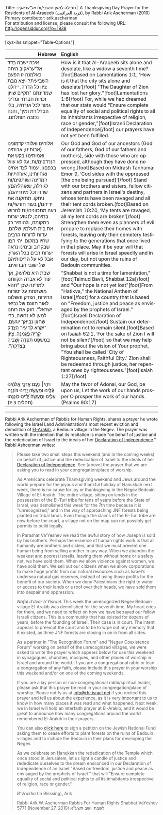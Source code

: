 <html>
<head></head>
<body>
Title: תפילה למען תושבי/ות אל־עראקיב | A Thanksgiving Day Prayer for the Residents of Al-Araqeeb (قرية العراقيب), by Rabbi Arik Ascherman (2010)<br />
Primary contributor: arik.ascherman<br />
For attribution and license, please consult the following URL: <a href="http://opensiddur.org/?p=1939">http://opensiddur.org/?p=1939</a>
<p />
<hr />

[xyz-ihs snippet="Table-Options"]<table style="margin-left: auto; margin-right: auto;" class="draggable">
<thead><tr><th id="x" style="text-align: right;">Hebrew</th><th style="text-align: left;">English</th></tr></thead>
<tbody>
<tr><td style="vertical-align:top;">
<div class="liturgy" lang="he">
איכה ישבה בדד אל־עראקיב היתה כאלמנה זו הפעם השביעית? ויצא מבת ציון כל הדרה. ייחלנו שמדינתנו "תקיים שויון זכויות חברתי ומדיני גמור לכל אזרחיה, בלי הבדל דת ומין", והנה נכזבה תוחלתנו.‏
</span></div></td>

<td style="vertical-align:top;"><div class="english" lang="en">
How is it that Al-Araqeeb sits alone and desolate, like a widow a seventh time?[foot]Based on Lamentations 1:1, ‘How is it that the city sits alone and desolate’[/foot] "The Daughter of Zion has lost her glory."[foot]Lamentations 1:6[/foot] For, while we had dreamed that our state would "Ensure complete equality of social and political rights to all its inhabitants irrespective of religion, race or gender,"[foot]Israeli Declaration of Independence[/foot] our prayers have not yet been fulfilled.
</div></td></tr>


<tr><td style="vertical-align:top;">
<div class="liturgy" lang="he">
אלוהינו ואלוהי קדמונינו (אבותינו; אבותינו ואמותינו) בקש את הנרדפים/ות, על לא עוול בכפם/ן. עמוד לצד אחינו ואחיותינו, אזרחי/יות המדינה ושותפים/ות לגורלה, שאוהליהם/ן שדדו וכל מיתריהם/ן ניתקו. תחזקנה את ידיהם/ן בעוד חורשי/ות רעה מתכוונים/ות לחרוש בתיהם, לנטוע יערות במקומם, ולהותיר רק את בית העלמין שלהם, עדות לדורות הרבים שחיו במקום. יהי רצון שבקרוב ובימינו נראה יערות רבים בכל הארץ, אבל לא על הריסותיהם של ישובי הבדואים.‏
</span></div></td>

<td style="vertical-align:top;"><div class="english" lang="en">
Our God and God of our ancestors (God of our fathers; God of our fathers and mothers), side with those who are oppressed, although they have done no wrong.[foot]Based on Midrash Tanḥuma: Emor 9, ‘God sides with the oppressed [the one being pursued]‘[/foot] Stand with our brothers and sisters, fellow citizens and partners in Israel's destiny, whose tents have been ravaged and all their tent cords broken.[foot]Based on Jeremiah 10:20, ‘My tents are ravaged, all my tent cords are broken’[/foot] Strengthen them even as planners of evil prepare to replace their homes with forests, leaving only their cemetery testifying to the generations that once lived in that place. May it be your will that forests will arise in Israel speedily and in our day, but not upon the ruins of Bedouin communities.
</div></td></tr>


<tr><td style="vertical-align:top;">
<div class="liturgy" lang="he">
שבת היא מלזעוק, אך עוד לא אבדה תקוותנו למדינה שכן "תהא מושתתת על יסודות החירות, הצדק והשלום לאור חזונם של נביאי ישראל". חזק את רוחנו למען לא נחשה, כדי שחזון נביאך יוגשם, "יִקָּרֵא לָךְ עִיר הַצֶּדֶק קִרְיָה נֶאֱמָנָה. צִיּוֹן בְּמִשְׁפָּט תִּפָּדֶה וְשָׁבֶיהָ בִּצְדָקָה".‏
</span></div></td>

<td style="vertical-align:top;"><div class="english" lang="en">
"Shabbat is not a time for lamentation,"[foot]Talmud Bavli, Shabbat 12a[/foot] and "Our hope is not yet lost"[foot]From "Hatikva," the National Anthem of Israel[/foot] for a country that is based on "Freedom, justice and peace as envisaged by the prophets of Israel."[foot]Israeli Declaration of Independence[/foot] Sustain our determination not to remain silent,[foot]Based on Isaiah 62:1, ‘For the sake of Zion I will not be silent’[/foot] so that we may help bring about the vision of Your prophet, "You shall be called 'City of Righteousness, Faithful City.' Zion shall be redeemed through justice, her repentant ones by righteousness."[foot]Isaiah 1:27[/foot]
</div></td></tr>


<tr><td style="vertical-align:top;">
<div class="liturgy" lang="he">
וִיהִ֤י׀ נֹ֤עַם אֲדֹנָ֥י אֱלֹהֵ֗ינוּ עָ֫לֵ֥ינוּ
 וּמַעֲשֵׂ֣ה יָ֭דֵינוּ כּוֹנְנָ֥ה עָלֵ֑ינוּ
 וּֽמַעֲשֵׂ֥ה יָ֝דֵ֗ינוּ כּוֹנְנֵֽהוּ׃ <span class="citation">(תהלים צ:יז)</span>‏
</span></div></td>

<td style="vertical-align:top;"><div class="english" lang="en">
May the favor of Adonai, our God, be upon us;
Let the work of our hands prosper
O prosper the work of our hands. <span class="citation">(Psalms 90:17)</span>
</div></td></tr>
</tbody></table>

<hr />

Rabbi Arik Ascherman of Rabbis for Human Rights, shares a prayer he wrote following the Israel Land Administration's most recent eviction and demolition of <a href="http://en.wikipedia.org/wiki/Al-Araqeeb">El-Arakib</a>, a Bedouin village in the Negev. The prayer was written with the intention that its recitation is made "on behalf of justice and the rededication of Israel to the ideals of her <a href="http://en.wikisource.org/wiki/Declaration_of_Independence_%28Israel%29">Declaration of Independence</a>." Rabbi Ashcerman writes:

<blockquote>Please take two small steps this weekend (and in the coming weeks) on behalf of justice and the rededication of Israel to the ideals of her <a href="http://en.wikisource.org/wiki/Declaration_of_Independence_%28Israel%29">Declaration of Independence</a>. See [above] the prayer that we are asking you to read in your congregation/place of worship.

As Americans celebrate Thanksgiving weekend and Jews around the world prepare for the joyous and thankful holiday of Ḥanukkah next week, there is no cause for joy or thanksgiving in the Negev Bedouin Village of El-Arakib. The entire village, sitting on lands in the possession of the El-Turi tribe for tens of years before the State of Israel, was demolished this week for the 7th time because it is "unrecognized," and in the way of approaching JNF forests being planted on tribal lands. Even though the claims of the El-Turi tribe are now before the court, a village not on the map can not possibly get permits to build legally.

In Parashat Va'Yeshev we read the awful story of how Joseph is sold by his brothers. Perhaps the essence of human rights work is that all humanity are brothers and sisters, and that we must prevent one human being from selling another in any way. When we abandon the weakest and poorest Israelis, leaving them without home or a safety net, we have sold them. When we allow violence against women, we have sold them. We sell out our citizens when we allow corporations to make huge profits from our natural resources such as Israel's undersea natural gas reserves, instead of using those profits for the benefit of our society. When we deny Palestinians the right to water or access to their lands or a roof over their heads, we have sold them into despair and oppression.

<em>Nafal d'dvar b'Yisrael</em>. This week the unrecognized Negev Bedouin village El-Arakib was demolished for the seventh time. My heart cries for them, and we need to reflect on how we have betrayed our fellow Israeli citizens. This is a community that has existed for dozens of years, before the founding of Israel. Their case is in court. The intent appears to preempt the court and to be to wipe out any memory that it existed, as three JNF forests are closing in on in from all sides.

As a partner in "The Recognition Forum" and "Negev Coexistence Forum" working on behalf of the unrecognized villages, we were asked to write the prayer which appears below for use this weekend in synagogues, churches, mosques, and other places of worship in Israel and around the world. If you are a congregational rabbi or lead a congregation of any faith, please include this prayer in your worship this weekend and/or on one of the coming weekends.

If you are a lay person or non-congregational rabbi/spiritual leader, please ask that this prayer be read in your congregation/place of worship. Please notify us at info@rhr.israel.net if you recited this prayer and tell us about the experience, as it is very important to us to know in how many places it was read and what happened. Next week, we in Israel will hold an interfaith prayer at El-Arakib, and it would be great to announce how many congregations around the world remembered El-Arakib in their prayers.

You can also <a href="http://www.change.org/petitions/view/equal_rights_sustainability_and_development_for_israels_negev_not_dispossession_of_the_bedouin">click here</a> to sign a petition on the Jewish National Fund asking them to cease efforts to plant forests on the ruins of Bedouin villages and to include the Bedouin in their plans for developing the Negev.

As we celebrate on Ḥanukkah the rededication of the Temple which once stood in Jerusalem, let us light a candle of justice and rededicate ourselves to the dream ensconced in our Declaration of Independence of an Israel "Based on freedom, justice and peace as envisaged by the prophets of Israel " that will "Ensure complete equality of social and political rights to all its inhabitants irrespective of religion, race or gender." 

<em>B'Vrakha</em> (In Blessing), Arik

Rabbi Arik W. Ascherman
Rabbis For Human Rights
Shabbat VaYeshev 5771 (November 27, 2010)
לשבת וישב תשע"א
</blockquote>
</body>
</html>